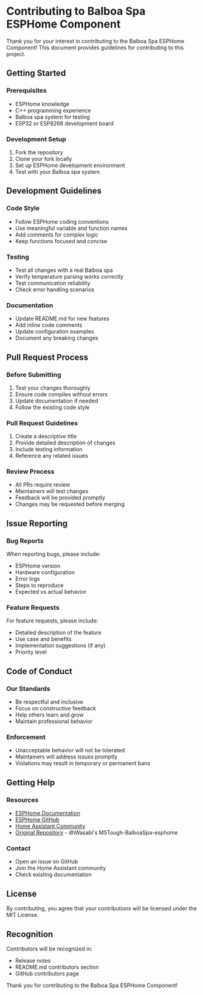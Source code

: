 # Contributing to Balboa Spa ESPHome Component

Thank you for your interest in contributing to the Balboa Spa ESPHome Component! This document provides guidelines for contributing to this project.

## Getting Started

### Prerequisites
- ESPHome knowledge
- C++ programming experience
- Balboa spa system for testing
- ESP32 or ESP8266 development board

### Development Setup
1. Fork the repository
2. Clone your fork locally
3. Set up ESPHome development environment
4. Test with your Balboa spa system

## Development Guidelines

### Code Style
- Follow ESPHome coding conventions
- Use meaningful variable and function names
- Add comments for complex logic
- Keep functions focused and concise

### Testing
- Test all changes with a real Balboa spa
- Verify temperature parsing works correctly
- Test communication reliability
- Check error handling scenarios

### Documentation
- Update README.md for new features
- Add inline code comments
- Update configuration examples
- Document any breaking changes

## Pull Request Process

### Before Submitting
1. Test your changes thoroughly
2. Ensure code compiles without errors
3. Update documentation if needed
4. Follow the existing code style

### Pull Request Guidelines
1. Create a descriptive title
2. Provide detailed description of changes
3. Include testing information
4. Reference any related issues

### Review Process
- All PRs require review
- Maintainers will test changes
- Feedback will be provided promptly
- Changes may be requested before merging

## Issue Reporting

### Bug Reports
When reporting bugs, please include:
- ESPHome version
- Hardware configuration
- Error logs
- Steps to reproduce
- Expected vs actual behavior

### Feature Requests
For feature requests, please include:
- Detailed description of the feature
- Use case and benefits
- Implementation suggestions (if any)
- Priority level

## Code of Conduct

### Our Standards
- Be respectful and inclusive
- Focus on constructive feedback
- Help others learn and grow
- Maintain professional behavior

### Enforcement
- Unacceptable behavior will not be tolerated
- Maintainers will address issues promptly
- Violations may result in temporary or permanent bans

## Getting Help

### Resources
- [ESPHome Documentation](https://esphome.io/)
- [ESPHome GitHub](https://github.com/esphome/esphome)
- [Home Assistant Community](https://community.home-assistant.io/)
- [Original Repository](https://github.com/dhWasabi/M5Tough-BalboaSpa-esphome) - dhWasabi's M5Tough-BalboaSpa-esphome

### Contact
- Open an issue on GitHub
- Join the Home Assistant community
- Check existing documentation

## License

By contributing, you agree that your contributions will be licensed under the MIT License.

## Recognition

Contributors will be recognized in:
- Release notes
- README.md contributors section
- GitHub contributors page

Thank you for contributing to the Balboa Spa ESPHome Component! 
